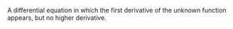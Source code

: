 A differential equation in which the first derivative of the unknown
function appears, but no higher derivative.
